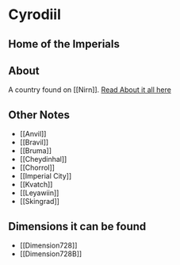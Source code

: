 # Cyrodiil
## Home of the Imperials

## About
A country found on [[Nirn]]. [Read About it all here](https://elderscrolls.fandom.com/wiki/Cyrodiil) 

## Other Notes
- [[Anvil]]
- [[Bravil]]
- [[Bruma]]
- [[Cheydinhal]]
- [[Chorrol]]
- [[Imperial City]]
- [[Kvatch]]
- [[Leyawiin]]
- [[Skingrad]]

## Dimensions it can be found
- [[Dimension728]]
-  [[Dimension728B]]
